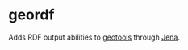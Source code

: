 geordf
======

Adds RDF output abilities to [geotools](http://geotools.org/) through [Jena](http://jena.sourceforge.net/).